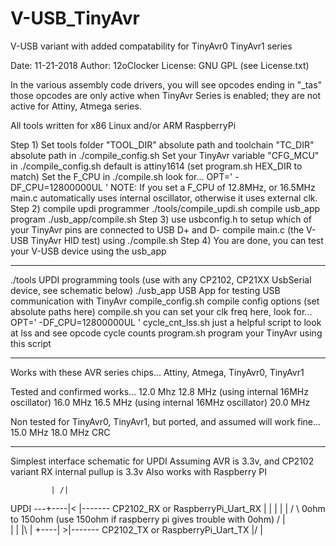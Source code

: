 # V-USB_TinyAvr
V-USB variant with added compatability for TinyAvr0 TinyAvr1 series

Date:    11-21-2018
Author:  12oClocker
License: GNU GPL (see License.txt)

In the various assembly code drivers, you will see opcodes ending in "_tas"
those opcodes are only active when TinyAvr Series is enabled; they are not active for Attiny, Atmega series.

All tools written for x86 Linux and/or ARM RaspberryPi

Step 1) Set tools folder "TOOL_DIR" absolute path and toolchain "TC_DIR" absolute path in ./compile_config.sh
        Set your TinyAvr variable "CFG_MCU" in ./compile_config.sh default is attiny1614 (set program.sh HEX_DIR to match)
        Set the F_CPU in ./compile.sh look for... OPT='  -DF_CPU=12800000UL '
        NOTE: If you set a F_CPU of 12.8MHz, or 16.5MHz main.c automatically uses internal oscillator, otherwise it uses external clk.
Step 2) compile updi programmer ./tools/compile_updi.sh
        compile usb_app program ./usb_app/compile.sh
Step 3) use usbconfig.h to setup which of your TinyAvr pins are connected to USB D+ and D-
        compile main.c (the V-USB TinyAvr HID test) using ./compile.sh
Step 4) You are done, you can test your V-USB device using the usb_app        

-------------------------------------------

./tools             UPDI programming tools (use with any CP2102, CP21XX UsbSerial device, see schematic below)
./usb_app           USB App for testing USB communication with TinyAvr
compile_config.sh   compile config options (set absolute paths here)
compile.sh          you can set your clk freq here, look for... OPT='  -DF_CPU=12800000UL '
cycle_cnt_lss.sh    just a helpful script to look at lss and see opcode cycle counts
program.sh          program your TinyAvr using this script

-------------------------------------------

Works with these AVR series chips...
Attiny, Atmega, TinyAvr0, TinyAvr1

Tested and confirmed works...
12.0 Mhz
12.8 MHz (using internal 16MHz oscillator)
16.0 MHz
16.5 MHz (using internal 16MHz oscillator)
20.0 MHz

Non tested for TinyAvr0, TinyAvr1, but ported, and assumed will work fine...
15.0 MHz
18.0 MHz CRC  

-------------------------------------------

Simplest interface schematic for UPDI
Assuming AVR is 3.3v, and CP2102 variant RX internal pullup is 3.3v
Also works with Raspberry PI

             | /|
UPDI ---+----|< |------- CP2102_RX or RaspberryPi_Uart_RX
        |    | \|
        |
        |
        /
        \ 0ohm to 150ohm (use 150ohm if raspberry pi gives trouble with 0ohm)
        /
        |    
        |
        |    |\ |
        +----| >|------- CP2102_TX or RaspberryPi_Uart_TX
             |/ |